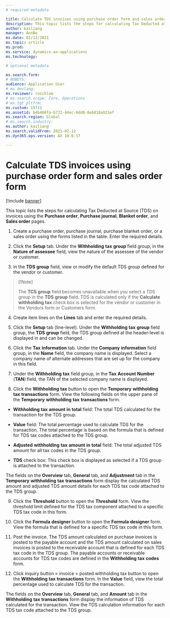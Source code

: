 ```yaml
---
# required metadata

title: Calculate TDS invoices using purchase order form and sales order form
description: This topic lists the steps for calculating Tax Deducted at Source (TDS) on invoices using the **Purchase order**, **Purchase journal**, **Blanket order**, and **Sales order** pages.
author: kailiang
manager: AnnBe
ms.date: 02/12/2021
ms.topic: article
ms.prod: 
ms.service: dynamics-ax-applications
ms.technology: 

# optional metadata

ms.search.form: 
# ROBOTS: 
audience: Application User
# ms.devlang: 
ms.reviewer: roschlom
# ms.search.scope: Core, Operations
# ms.tgt_pltfrm: 
ms.custom: 15721
ms.assetid: b4b406fa-b772-44ec-8dd8-8eb818a921ef
ms.search.region: Global
# ms.search.industry: 
ms.author: kailiang
ms.search.validFrom: 2021-02-12
ms.dyn365.ops.version: AX 10.0.17

---
```


# Calculate TDS invoices using purchase order form and sales order form

[!include [banner](../includes/banner.md)]

This topic lists the steps for calculating Tax Deducted at Source (TDS) on invoices using the **Purchase order**, **Purchase journal**, **Blanket order**, and **Sales order** pages.

1. Create a purchase order, purchase journal, purchase blanket order, or a sales order using the forms listed in the table. Enter the required details.

2. Click the **Setup** tab. Under the **Withholding** **tax** **group** field group, in the **Nature** **of** **assessee** field, view the nature of the assessee of the vendor or customer.

3. In the **TDS** **group** field, view or modify the default TDS group defined for the vendor or customer.

>   [!Note]
>
>   The **TCS** **group** field becomes  unavailable when you select a TDS group in the **TDS** **group** field.  TDS is calculated only if the **Calculate** **withholding** **tax** check box is selected for the vendor or customer in the Vendors  form or Customers form.  

4. Create item lines on the **Lines** tab and enter the required details.

5. Click the **Setup** tab (line-level). Under the **Withholding** **tax** **group** field group, the **TDS** **group** field, the TDS group defined at the header-level is displayed in and can be changed.

6. Click the **Tax** **information** tab. Under the **Company** **information** field group, in the **Name** field, the company name is displayed. Select a company name of alternate addresses that are set up for the company in this field. 

7. Under the **Withholding** **tax** field group, in the **Tax** **Account** **Number** (**TAN**) field, the TAN of the selected company name is displayed. 

8. Click the **Withholding** **tax** button to open the **Temporary** **withholding** **tax** **transactions** form. View the following fields on the upper pane of the **Temporary** **withholding** **tax** **transactions** form.

- **Withholding** **tax** **amount** **in** **total** field: The total TDS calculated for the transaction for the TDS group.

- **Value** field: The total percentage used to calculate TDS for the transaction. The total percentage is based on the formula that is defined for TDS tax codes attached to the TDS group.

- **Adjusted** **withholding** **tax** **amount** **in** **total** field: The total adjusted TDS amount for all tax codes in the TDS group.

- **TDS** check box: This check box is displayed as selected if a TDS group is attached to the transaction.

The fields on the **Overview** tab, **General** tab, and **Adjustment** tab in the **Temporary** **withholding** **tax** **transactions** form display the calculated TDS amount and adjusted TDS amount details for each TDS tax code attached to the TDS group.

9. Click the **Threshold** button to open the **Threshold** form. View the threshold limit defined for the TDS tax component attached to a specific TDS tax code in this form.

10. Click the **Formula** **designer** button to open the **Formula** **designer** form. View the formula that is defined for a specific TDS tax code in this form. 

11. Post the invoice. The TDS amount calculated on purchase invoices is posted to the payable account and the TDS amount calculated on sales invoices is posted to the receivable account that is defined for each TDS tax code in the TDS group. The payable accounts or receivable accounts for TDS tax codes are defined in the **Withholding** **tax** **codes** form.

12. Click inquiry button > invoice > posted withholding tax button to open the **Withholding** **tax** **transactions** form. In the **Value** field, view the total percentage used to calculate TDS for the transaction.

The fields on the **Overview** tab, **General** tab, and **Amount** tab in the **Withholding** **tax** **transactions** form display the information of TDS calculated for the transaction. View the TDS calculation information for each TDS tax code attached to the TDS group.
